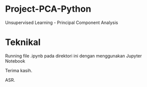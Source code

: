 # Project-PCA-Python
Unsupervised Learning - Principal Component Analysis

# Teknikal
Running file .ipynb pada direktori ini dengan menggunakan Jupyter Notebook

Terima kasih.

ASR.

